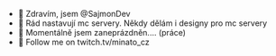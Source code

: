 - 👋 Zdravím, jsem @SajmonDev
- 👀 Rád nastavují mc servery. Někdy dělám i designy pro mc servery
- 🌱 Momentálně jsem zaneprázdněn.... (práce)
- 💞️ Follow me on twitch.tv/minato_cz
